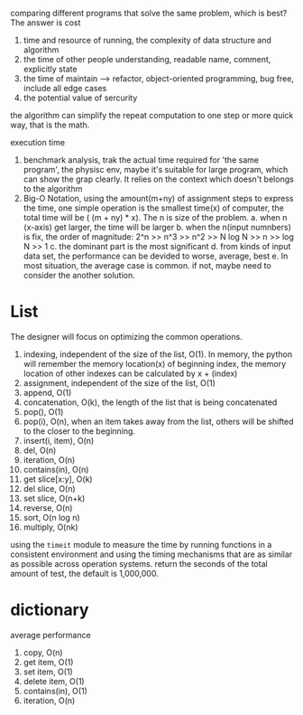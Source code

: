 comparing different programs that solve the same problem, which is best?
The answer is cost
1. time and resource of running, the complexity of data structure and algorithm
2. the time of other people understanding, readable name, comment, explicitly state
3. the time of maintain --> refactor, object-oriented programming, bug free, include all edge cases
4. the potential value of sercurity

the algorithm can simplify the repeat computation to one step or more quick way, that is the math.

execution time 
1. benchmark analysis, trak the actual time required for 'the same program', the physisc env, maybe it's suitable for large program, which can show the grap clearly. It relies on the context which doesn't belongs to the algorithm
2. Big-O Notation, using the amount(m+ny) of assignment steps to express the time, one simple operation is the smallest time(x) of computer, the total time will be ( (m + ny) * x). The n is size of the problem. 
    a. when n (x-axis) get larger, the time will be larger
    b. when the n(input numnbers) is fix, the order of magnitude: 2^n >> n^3 >> n^2 >> N log N >> n >> log N >> 1
    c. the dominant part is the most significant
    d. from kinds of input data set, the performance can be devided to worse, average, best
    e. In most situation, the average case is common. if not, maybe need to consider the another solution.


# List

The designer will focus on optimizing the common operations.
1. indexing, independent of the size of the list, O(1). In memory, the python will remember the memory location(x) of beginning index, the memory location of other indexes can be calculated by x + (index)
2. assignment, independent of the size of the list, O(1)
3. append, O(1)
4. concatenation, O(k), the length of the list that is being concatenated
5. pop(), O(1)
6. pop(i), O(n), when an item takes away from the list, others will be shifted to the closer to the beginning.
7. insert(i, item), O(n)
8. del, O(n)
9. iteration, O(n)
10. contains(in), O(n)
11. get slice[x:y], O(k)
12. del slice, O(n)
13. set slice, O(n+k)
14. reverse, O(n)
15. sort, O(n log n)
16. multiply, O(nk)

using the `timeit` module to measure the time by running functions in a consistent environment and using the timing mechanisms that are as similar as possible across operation systems. return the seconds of the total amount of test, the default is 1,000,000.

# dictionary

average performance
1. copy, O(n)
2. get item, O(1)
3. set item, O(1)
4. delete item, O(1)
5. contains(in), O(1)
6. iteration, O(n)
